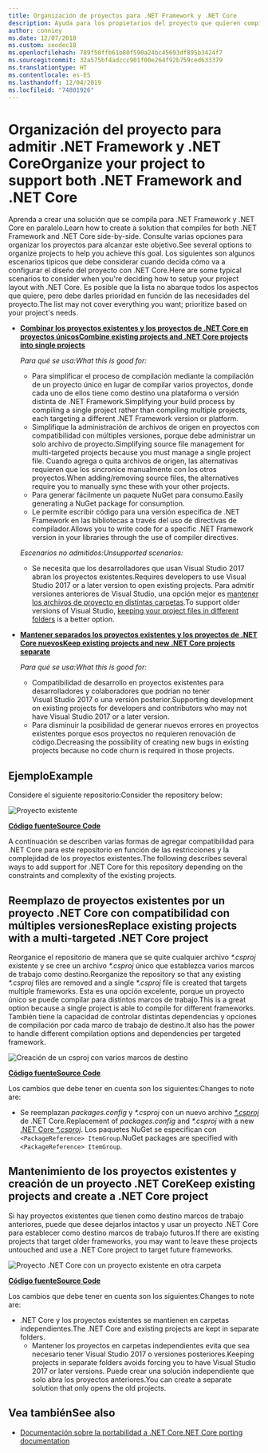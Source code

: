 ```yaml
---
title: Organización de proyectos para .NET Framework y .NET Core
description: Ayuda para los propietarios del proyecto que quieren compilar su solución en .NET Framework y en .NET Core, en paralelo.
author: conniey
ms.date: 12/07/2018
ms.custom: seodec18
ms.openlocfilehash: 789f50ffb61b80f590a24bc45693df895b3424f7
ms.sourcegitcommit: 32a575bf4adccc901f00e264f92b759ced633379
ms.translationtype: HT
ms.contentlocale: es-ES
ms.lasthandoff: 12/04/2019
ms.locfileid: "74801926"
---
```

# <a name="organize-your-project-to-support-both-net-framework-and-net-core"></a><span data-ttu-id="91791-103">Organización del proyecto para admitir .NET Framework y .NET Core</span><span class="sxs-lookup"><span data-stu-id="91791-103">Organize your project to support both .NET Framework and .NET Core</span></span>

<span data-ttu-id="91791-104">Aprenda a crear una solución que se compila para .NET Framework y .NET Core en paralelo.</span><span class="sxs-lookup"><span data-stu-id="91791-104">Learn how to create a solution that compiles for both .NET Framework and .NET Core side-by-side.</span></span> <span data-ttu-id="91791-105">Consulte varias opciones para organizar los proyectos para alcanzar este objetivo.</span><span class="sxs-lookup"><span data-stu-id="91791-105">See several options to organize projects to help you achieve this goal.</span></span> <span data-ttu-id="91791-106">Los siguientes son algunos escenarios típicos que debe considerar cuando decida cómo va a configurar el diseño del proyecto con .NET Core.</span><span class="sxs-lookup"><span data-stu-id="91791-106">Here are some typical scenarios to consider when you're deciding how to setup your project layout with .NET Core.</span></span> <span data-ttu-id="91791-107">Es posible que la lista no abarque todos los aspectos que quiere, pero debe darles prioridad en función de las necesidades del proyecto.</span><span class="sxs-lookup"><span data-stu-id="91791-107">The list may not cover everything you want; prioritize based on your project's needs.</span></span>

- [<span data-ttu-id="91791-108">**Combinar los proyectos existentes y los proyectos de .NET Core en proyectos únicos**</span><span class="sxs-lookup"><span data-stu-id="91791-108">**Combine existing projects and .NET Core projects into single projects**</span></span>](#replace-existing-projects-with-a-multi-targeted-net-core-project)

  <span data-ttu-id="91791-109">*Para qué se usa:*</span><span class="sxs-lookup"><span data-stu-id="91791-109">*What this is good for:*</span></span>
  - <span data-ttu-id="91791-110">Para simplificar el proceso de compilación mediante la compilación de un proyecto único en lugar de compilar varios proyectos, donde cada uno de ellos tiene como destino una plataforma o versión distinta de .NET Framework.</span><span class="sxs-lookup"><span data-stu-id="91791-110">Simplifying your build process by compiling a single project rather than compiling multiple projects, each targeting a different .NET Framework version or platform.</span></span>
  - <span data-ttu-id="91791-111">Simplifique la administración de archivos de origen en proyectos con compatibilidad con múltiples versiones, porque debe administrar un solo archivo de proyecto.</span><span class="sxs-lookup"><span data-stu-id="91791-111">Simplifying source file management for multi-targeted projects because you must manage a single project file.</span></span> <span data-ttu-id="91791-112">Cuando agrega o quita archivos de origen, las alternativas requieren que los sincronice manualmente con los otros proyectos.</span><span class="sxs-lookup"><span data-stu-id="91791-112">When adding/removing source files, the alternatives require you to manually sync these with your other projects.</span></span>
  - <span data-ttu-id="91791-113">Para generar fácilmente un paquete NuGet para consumo.</span><span class="sxs-lookup"><span data-stu-id="91791-113">Easily generating a NuGet package for consumption.</span></span>
  - <span data-ttu-id="91791-114">Le permite escribir código para una versión específica de .NET Framework en las bibliotecas a través del uso de directivas de compilador.</span><span class="sxs-lookup"><span data-stu-id="91791-114">Allows you to write code for a specific .NET Framework version in your libraries through the use of compiler directives.</span></span>

  <span data-ttu-id="91791-115">*Escenarios no admitidos:*</span><span class="sxs-lookup"><span data-stu-id="91791-115">*Unsupported scenarios:*</span></span>
  - <span data-ttu-id="91791-116">Se necesita que los desarrolladores que usan Visual Studio 2017 abran los proyectos existentes.</span><span class="sxs-lookup"><span data-stu-id="91791-116">Requires developers to use Visual Studio 2017 or a later version to open existing projects.</span></span> <span data-ttu-id="91791-117">Para admitir versiones anteriores de Visual Studio, una opción mejor es [mantener los archivos de proyecto en distintas carpetas](#support-vs).</span><span class="sxs-lookup"><span data-stu-id="91791-117">To support older versions of Visual Studio, [keeping your project files in different folders](#support-vs) is a better option.</span></span>

- <a name="support-vs"></a><span data-ttu-id="91791-118">[**Mantener separados los proyectos existentes y los proyectos de .NET Core nuevos**](#keep-existing-projects-and-create-a-net-core-project)</span><span class="sxs-lookup"><span data-stu-id="91791-118">[**Keep existing projects and new .NET Core projects separate**](#keep-existing-projects-and-create-a-net-core-project)</span></span>

  <span data-ttu-id="91791-119">*Para qué se usa:*</span><span class="sxs-lookup"><span data-stu-id="91791-119">*What this is good for:*</span></span>
  - <span data-ttu-id="91791-120">Compatibilidad de desarrollo en proyectos existentes para desarrolladores y colaboradores que podrían no tener Visual Studio 2017 o una versión posterior.</span><span class="sxs-lookup"><span data-stu-id="91791-120">Supporting development on existing projects for developers and contributors who may not have Visual Studio 2017 or a later version.</span></span>
  - <span data-ttu-id="91791-121">Para disminuir la posibilidad de generar nuevos errores en proyectos existentes porque esos proyectos no requieren renovación de código.</span><span class="sxs-lookup"><span data-stu-id="91791-121">Decreasing the possibility of creating new bugs in existing projects because no code churn is required in those projects.</span></span>

## <a name="example"></a><span data-ttu-id="91791-122">Ejemplo</span><span class="sxs-lookup"><span data-stu-id="91791-122">Example</span></span>

<span data-ttu-id="91791-123">Considere el siguiente repositorio:</span><span class="sxs-lookup"><span data-stu-id="91791-123">Consider the repository below:</span></span>

![Proyecto existente](./media/project-structure/existing-project-structure.png)

[<span data-ttu-id="91791-125">**Código fuente**</span><span class="sxs-lookup"><span data-stu-id="91791-125">**Source Code**</span></span>](https://github.com/dotnet/samples/tree/master/framework/libraries/migrate-library/)

<span data-ttu-id="91791-126">A continuación se describen varias formas de agregar compatibilidad para .NET Core para este repositorio en función de las restricciones y la complejidad de los proyectos existentes.</span><span class="sxs-lookup"><span data-stu-id="91791-126">The following describes several ways to add support for .NET Core for this repository depending on the constraints and complexity of the existing projects.</span></span>

## <a name="replace-existing-projects-with-a-multi-targeted-net-core-project"></a><span data-ttu-id="91791-127">Reemplazo de proyectos existentes por un proyecto .NET Core con compatibilidad con múltiples versiones</span><span class="sxs-lookup"><span data-stu-id="91791-127">Replace existing projects with a multi-targeted .NET Core project</span></span>

<span data-ttu-id="91791-128">Reorganice el repositorio de manera que se quite cualquier archivo *\*.csproj* existente y se cree un archivo *\*.csproj* único que establezca varios marcos de trabajo como destino.</span><span class="sxs-lookup"><span data-stu-id="91791-128">Reorganize the repository so that any existing *\*.csproj* files are removed and a single *\*.csproj* file is created that targets multiple frameworks.</span></span> <span data-ttu-id="91791-129">Esta es una opción excelente, porque un proyecto único se puede compilar para distintos marcos de trabajo.</span><span class="sxs-lookup"><span data-stu-id="91791-129">This is a great option because a single project is able to compile for different frameworks.</span></span> <span data-ttu-id="91791-130">También tiene la capacidad de controlar distintas dependencias y opciones de compilación por cada marco de trabajo de destino.</span><span class="sxs-lookup"><span data-stu-id="91791-130">It also has the power to handle different compilation options and dependencies per targeted framework.</span></span>

![Creación de un csproj con varios marcos de destino](./media/project-structure/multi-targeted-project.png)

[<span data-ttu-id="91791-132">**Código fuente**</span><span class="sxs-lookup"><span data-stu-id="91791-132">**Source Code**</span></span>](https://github.com/dotnet/samples/tree/master/framework/libraries/migrate-library-csproj/)

<span data-ttu-id="91791-133">Los cambios que debe tener en cuenta son los siguientes:</span><span class="sxs-lookup"><span data-stu-id="91791-133">Changes to note are:</span></span>

- <span data-ttu-id="91791-134">Se reemplazan *packages.config* y *\*.csproj* con un nuevo archivo [ *\*.csproj*](https://github.com/dotnet/samples/tree/master/framework/libraries/migrate-library-csproj/src/Car/Car.csproj) de .NET Core.</span><span class="sxs-lookup"><span data-stu-id="91791-134">Replacement of *packages.config* and *\*.csproj* with a new [.NET Core *\*.csproj*](https://github.com/dotnet/samples/tree/master/framework/libraries/migrate-library-csproj/src/Car/Car.csproj).</span></span> <span data-ttu-id="91791-135">Los paquetes NuGet se especifican con `<PackageReference> ItemGroup`.</span><span class="sxs-lookup"><span data-stu-id="91791-135">NuGet packages are specified with `<PackageReference> ItemGroup`.</span></span>

## <a name="keep-existing-projects-and-create-a-net-core-project"></a><span data-ttu-id="91791-136">Mantenimiento de los proyectos existentes y creación de un proyecto .NET Core</span><span class="sxs-lookup"><span data-stu-id="91791-136">Keep existing projects and create a .NET Core project</span></span>

<span data-ttu-id="91791-137">Si hay proyectos existentes que tienen como destino marcos de trabajo anteriores, puede que desee dejarlos intactos y usar un proyecto .NET Core para establecer como destino marcos de trabajo futuros.</span><span class="sxs-lookup"><span data-stu-id="91791-137">If there are existing projects that target older frameworks, you may want to leave these projects untouched and use a .NET Core project to target future frameworks.</span></span>

![Proyecto .NET Core con un proyecto existente en otra carpeta](./media/project-structure/separate-projects-same-source.png)

[<span data-ttu-id="91791-139">**Código fuente**</span><span class="sxs-lookup"><span data-stu-id="91791-139">**Source Code**</span></span>](https://github.com/dotnet/samples/tree/master/framework/libraries/migrate-library-csproj-keep-existing/)

<span data-ttu-id="91791-140">Los cambios que debe tener en cuenta son los siguientes:</span><span class="sxs-lookup"><span data-stu-id="91791-140">Changes to note are:</span></span>

- <span data-ttu-id="91791-141">.NET Core y los proyectos existentes se mantienen en carpetas independientes.</span><span class="sxs-lookup"><span data-stu-id="91791-141">The .NET Core and existing projects are kept in separate folders.</span></span>
  - <span data-ttu-id="91791-142">Mantener los proyectos en carpetas independientes evita que sea necesario tener Visual Studio 2017 o versiones posteriores.</span><span class="sxs-lookup"><span data-stu-id="91791-142">Keeping projects in separate folders avoids forcing you to have Visual Studio 2017 or later versions.</span></span> <span data-ttu-id="91791-143">Puede crear una solución independiente que solo abra los proyectos anteriores.</span><span class="sxs-lookup"><span data-stu-id="91791-143">You can create a separate solution that only opens the old projects.</span></span>

## <a name="see-also"></a><span data-ttu-id="91791-144">Vea también</span><span class="sxs-lookup"><span data-stu-id="91791-144">See also</span></span>

- [<span data-ttu-id="91791-145">Documentación sobre la portabilidad a .NET Core</span><span class="sxs-lookup"><span data-stu-id="91791-145">.NET Core porting documentation</span></span>](index.md)
